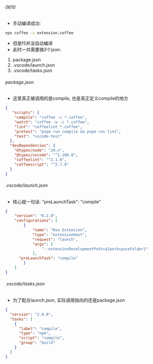 




###### 0610

* 手动编译成功:
```sh
npx coffee -c extension.coffee
```
* 但是f5并没自动编译
* 此时一共需要搞3个json:
1. package.json
2. .vscode/launch.json
3. .vscode/tasks.json

###### package.json
* 这里真正被调用的是compile, 也是真正定义compile的地方
```json
{
   "scripts": {
    "compile": "coffee -c *.coffee",
    "watch": "coffee -w -c *.coffee",
    "lint": "coffeelint *.coffee",
    "pretest": "pnpm run compile && pnpm run lint",
    "test": "vscode-test"
  },
  "devDependencies": {
    "@types/node": "20.x",
    "@types/vscode": "^1.100.0",
    "coffeelint": "^2.1.0",
    "coffeescript": "^2.7.0"
  }
}
```
###### .vscode/launch.json
* 核心就一句话: "preLaunchTask": "compile"
```json
{
	"version": "0.2.0",
	"configurations": [
		{
			"name": "Run Extension",
			"type": "extensionHost",
			"request": "launch",
			"args": [
				"--extensionDevelopmentPath=${workspaceFolder}"
			],
      "preLaunchTask": "compile"
		}
	]
}
```

###### .vscode/tasks.json
* 为了配合launch.json, 实际调用指向的还是package.json
```json
{
  "version": "2.0.0",
  "tasks": [
    {
      "label": "compile",
      "type": "npm",
      "script": "compile", 
      "group": "build"
    }
  ]
}
```